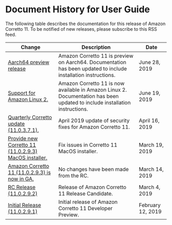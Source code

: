 # Document History for User Guide<a name="doc-history"></a>

 The following table describes the documentation for this release of Amazon Corretto 11\. To be notified of new releases, please subscribe to this RSS feed\. 

| Change | Description | Date | 
| --- |--- |--- |
| [Aarch64 preview release](#doc-history) | Amazon Corretto 11 is preview on Aarch64\. Documentation has been updated to include installation instructions\. | June 28, 2019 | 
| [Support for Amazon Linux 2\.](#doc-history) | Amazon Corretto 11 is now available in Amazon Linux 2\. Documentation has been updated to include installation instructions\. | June 19, 2019 | 
| [Quarterly Corretto update \(11\.0\.3\.7\.1\)\.](#doc-history) | April 2019 update of security fixes for Amazon Corretto 11\. | April 16, 2019 | 
| [Provide new Corretto 11 \(11\.0\.2\.9\.3\) MacOS installer\.](#doc-history) | Fix issues in Corretto 11 MacOS installer\. | March 19, 2019 | 
| [Amazon Corretto 11 \(11\.0\.2\.9\.3\) is now in GA\.](#doc-history) | No changes have been made from the RC\. | March 14, 2019 | 
| [RC Release \(11\.0\.2\.9\.2\)](#doc-history) | Release of Amazon Corretto 11 Release Candidate\. | March 4, 2019 | 
| [Initial Release \(11\.0\.2\.9\.1\)](#doc-history) | Initial release of Amazon Corretto 11 Developer Preview\. | February 12, 2019 | 